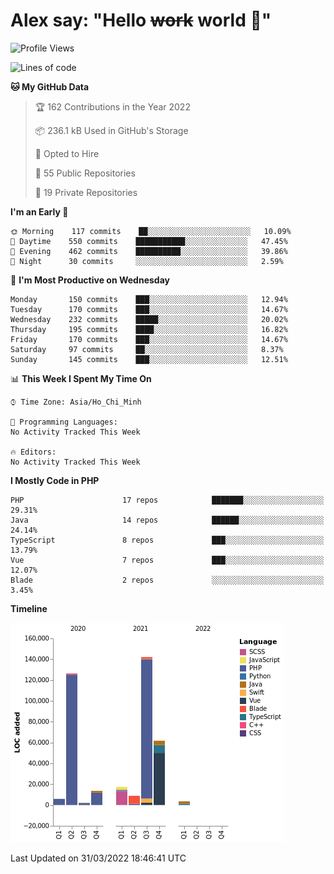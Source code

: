 # Alex say: "Hello ~~work~~ world 🐾"

<!--START_SECTION:waka-->
![Profile Views](http://img.shields.io/badge/Profile%20Views-0-blue)

![Lines of code](https://img.shields.io/badge/From%20Hello%20World%20I%27ve%20Written-382%20Thousand%20lines%20of%20code-blue)

**🐱 My GitHub Data** 

> 🏆 162 Contributions in the Year 2022
 > 
> 📦 236.1 kB Used in GitHub's Storage 
 > 
> 💼 Opted to Hire
 > 
> 📜 55 Public Repositories 
 > 
> 🔑 19 Private Repositories  
 > 
**I'm an Early 🐤** 

```text
🌞 Morning    117 commits    ██░░░░░░░░░░░░░░░░░░░░░░░   10.09% 
🌆 Daytime    550 commits    ███████████░░░░░░░░░░░░░░   47.45% 
🌃 Evening    462 commits    ██████████░░░░░░░░░░░░░░░   39.86% 
🌙 Night      30 commits     ░░░░░░░░░░░░░░░░░░░░░░░░░   2.59%

```
📅 **I'm Most Productive on Wednesday** 

```text
Monday       150 commits    ███░░░░░░░░░░░░░░░░░░░░░░   12.94% 
Tuesday      170 commits    ███░░░░░░░░░░░░░░░░░░░░░░   14.67% 
Wednesday    232 commits    █████░░░░░░░░░░░░░░░░░░░░   20.02% 
Thursday     195 commits    ████░░░░░░░░░░░░░░░░░░░░░   16.82% 
Friday       170 commits    ███░░░░░░░░░░░░░░░░░░░░░░   14.67% 
Saturday     97 commits     ██░░░░░░░░░░░░░░░░░░░░░░░   8.37% 
Sunday       145 commits    ███░░░░░░░░░░░░░░░░░░░░░░   12.51%

```


📊 **This Week I Spent My Time On** 

```text
⌚︎ Time Zone: Asia/Ho_Chi_Minh

💬 Programming Languages: 
No Activity Tracked This Week

🔥 Editors: 
No Activity Tracked This Week

```

**I Mostly Code in PHP** 

```text
PHP                      17 repos            ███████░░░░░░░░░░░░░░░░░░   29.31% 
Java                     14 repos            ██████░░░░░░░░░░░░░░░░░░░   24.14% 
TypeScript               8 repos             ███░░░░░░░░░░░░░░░░░░░░░░   13.79% 
Vue                      7 repos             ███░░░░░░░░░░░░░░░░░░░░░░   12.07% 
Blade                    2 repos             ░░░░░░░░░░░░░░░░░░░░░░░░░   3.45%

```


**Timeline**

![Chart not found](https://raw.githubusercontent.com/alexzvn/alexzvn/main/charts/bar_graph.png) 


 Last Updated on 31/03/2022 18:46:41 UTC
<!--END_SECTION:waka-->
